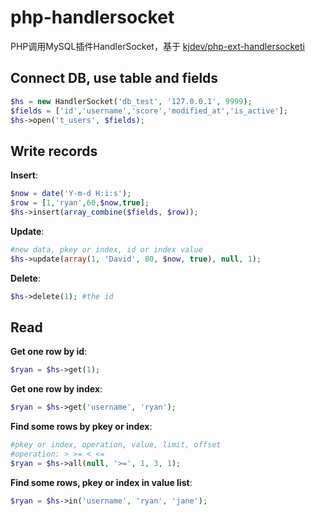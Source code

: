 # php-handlersocket
PHP调用MySQL插件HandlerSocket，基于 [kjdev/php-ext-handlersocketi](https://github.com/kjdev/php-ext-handlersocketi)

## Connect DB, use table and fields
```php
$hs = new HandlerSocket('db_test', '127.0.0.1', 9999);
$fields = ['id','username','score','modified_at','is_active'];
$hs->open('t_users', $fields);
```
## Write records
**Insert**:
```php
$now = date('Y-m-d H:i:s');
$row = [1,'ryan',60,$now,true];
$hs->insert(array_combine($fields, $row));
```
**Update**:
```php
#new data, pkey or index, id or index value
$hs->update(array(1, 'David', 80, $now, true), null, 1); 
```
**Delete**:
```php
$hs->delete(1); #the id
```

## Read
**Get one row by id**:
```php
$ryan = $hs->get(1);
```
**Get one row by index**:
```php
$ryan = $hs->get('username', 'ryan');
```
**Find some rows by pkey or index**:
```php
#pkey or index, operation, value, limit, offset
#operation: > >= < <=
$ryan = $hs->all(null, '>=', 1, 3, 1);
```
**Find some rows, pkey or index in value list**:
```php
$ryan = $hs->in('username', 'ryan', 'jane');
```
